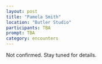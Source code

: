 ```yaml
---
layout: post
title: "Pamela Smith"
location: "Butler Studio"
participants: TBA
prompt: TBA
category: encounters
---
```


Not confirmed. Stay tuned for details.
